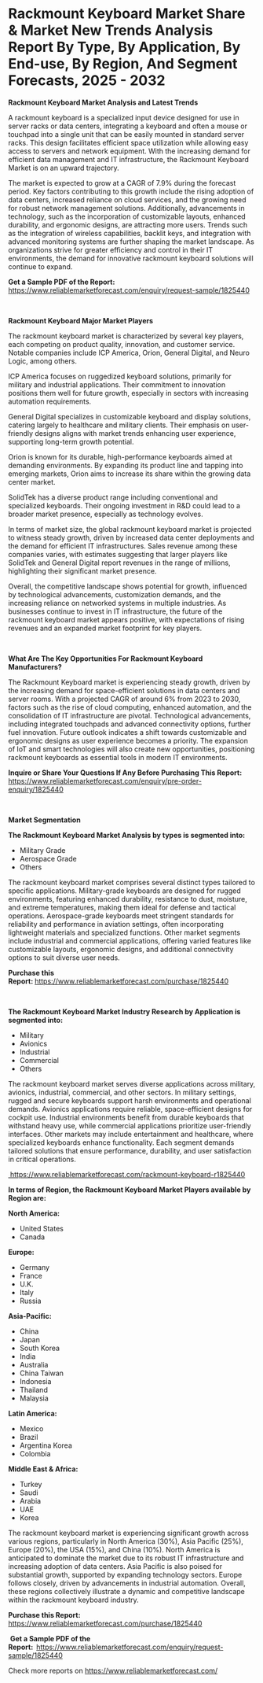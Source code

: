 <p><h1>Rackmount Keyboard Market Share & Market New Trends Analysis Report By Type, By Application, By End-use, By Region, And Segment Forecasts, 2025 - 2032</h1></p><p><strong>Rackmount Keyboard Market Analysis and Latest Trends</strong></p>
<p><p>A rackmount keyboard is a specialized input device designed for use in server racks or data centers, integrating a keyboard and often a mouse or touchpad into a single unit that can be easily mounted in standard server racks. This design facilitates efficient space utilization while allowing easy access to servers and network equipment. With the increasing demand for efficient data management and IT infrastructure, the Rackmount Keyboard Market is on an upward trajectory.</p><p>The market is expected to grow at a CAGR of 7.9% during the forecast period. Key factors contributing to this growth include the rising adoption of data centers, increased reliance on cloud services, and the growing need for robust network management solutions. Additionally, advancements in technology, such as the incorporation of customizable layouts, enhanced durability, and ergonomic designs, are attracting more users. Trends such as the integration of wireless capabilities, backlit keys, and integration with advanced monitoring systems are further shaping the market landscape. As organizations strive for greater efficiency and control in their IT environments, the demand for innovative rackmount keyboard solutions will continue to expand.</p></p>
<p><strong>Get a Sample PDF of the Report:&nbsp;</strong> <a href="https://www.reliablemarketforecast.com/enquiry/request-sample/1825440?utm_campaign=1110&utm_medium=2&utm_source=Github&utm_content=ia&utm_term=07022025&utm_id=rackmount-keyboard">https://www.reliablemarketforecast.com/enquiry/request-sample/1825440</a></p>
<p>&nbsp;</p>
<p><strong>Rackmount Keyboard Major Market Players</strong></p>
<p><p>The rackmount keyboard market is characterized by several key players, each competing on product quality, innovation, and customer service. Notable companies include ICP America, Orion, General Digital, and Neuro Logic, among others. </p><p>ICP America focuses on ruggedized keyboard solutions, primarily for military and industrial applications. Their commitment to innovation positions them well for future growth, especially in sectors with increasing automation requirements. </p><p>General Digital specializes in customizable keyboard and display solutions, catering largely to healthcare and military clients. Their emphasis on user-friendly designs aligns with market trends enhancing user experience, supporting long-term growth potential.</p><p>Orion is known for its durable, high-performance keyboards aimed at demanding environments. By expanding its product line and tapping into emerging markets, Orion aims to increase its share within the growing data center market.</p><p>SolidTek has a diverse product range including conventional and specialized keyboards. Their ongoing investment in R&D could lead to a broader market presence, especially as technology evolves.</p><p>In terms of market size, the global rackmount keyboard market is projected to witness steady growth, driven by increased data center deployments and the demand for efficient IT infrastructures. Sales revenue among these companies varies, with estimates suggesting that larger players like SolidTek and General Digital report revenues in the range of millions, highlighting their significant market presence.</p><p>Overall, the competitive landscape shows potential for growth, influenced by technological advancements, customization demands, and the increasing reliance on networked systems in multiple industries. As businesses continue to invest in IT infrastructure, the future of the rackmount keyboard market appears positive, with expectations of rising revenues and an expanded market footprint for key players.</p></p>
<p>&nbsp;</p>
<p><strong>What Are The Key Opportunities For Rackmount Keyboard Manufacturers?</strong></p>
<p><p>The Rackmount Keyboard market is experiencing steady growth, driven by the increasing demand for space-efficient solutions in data centers and server rooms. With a projected CAGR of around 6% from 2023 to 2030, factors such as the rise of cloud computing, enhanced automation, and the consolidation of IT infrastructure are pivotal. Technological advancements, including integrated touchpads and advanced connectivity options, further fuel innovation. Future outlook indicates a shift towards customizable and ergonomic designs as user experience becomes a priority. The expansion of IoT and smart technologies will also create new opportunities, positioning rackmount keyboards as essential tools in modern IT environments.</p></p>
<p><strong>Inquire or Share Your Questions If Any Before Purchasing This Report:</strong> <a href="https://www.reliablemarketforecast.com/enquiry/pre-order-enquiry/1825440?utm_campaign=1110&utm_medium=2&utm_source=Github&utm_content=ia&utm_term=07022025&utm_id=rackmount-keyboard">https://www.reliablemarketforecast.com/enquiry/pre-order-enquiry/1825440</a></p>
<p>&nbsp;</p>
<p><strong>Market Segmentation</strong></p>
<p><strong>The Rackmount Keyboard Market Analysis by types is segmented into:</strong></p>
<p><ul><li>Military Grade</li><li>Aerospace Grade</li><li>Others</li></ul></p>
<p><p>The rackmount keyboard market comprises several distinct types tailored to specific applications. Military-grade keyboards are designed for rugged environments, featuring enhanced durability, resistance to dust, moisture, and extreme temperatures, making them ideal for defense and tactical operations. Aerospace-grade keyboards meet stringent standards for reliability and performance in aviation settings, often incorporating lightweight materials and specialized functions. Other market segments include industrial and commercial applications, offering varied features like customizable layouts, ergonomic designs, and additional connectivity options to suit diverse user needs.</p></p>
<p><strong>Purchase this Report:&nbsp;</strong><a href="https://www.reliablemarketforecast.com/purchase/1825440?utm_campaign=1110&utm_medium=2&utm_source=Github&utm_content=ia&utm_term=07022025&utm_id=rackmount-keyboard">https://www.reliablemarketforecast.com/purchase/1825440</a></p>
<p>&nbsp;</p>
<p><strong>The Rackmount Keyboard Market Industry Research by Application is segmented into:</strong></p>
<p><ul><li>Military</li><li>Avionics</li><li>Industrial</li><li>Commercial</li><li>Others</li></ul></p>
<p><p>The rackmount keyboard market serves diverse applications across military, avionics, industrial, commercial, and other sectors. In military settings, rugged and secure keyboards support harsh environments and operational demands. Avionics applications require reliable, space-efficient designs for cockpit use. Industrial environments benefit from durable keyboards that withstand heavy use, while commercial applications prioritize user-friendly interfaces. Other markets may include entertainment and healthcare, where specialized keyboards enhance functionality. Each segment demands tailored solutions that ensure performance, durability, and user satisfaction in critical operations.</p></p>
<p><a href="https://www.reliablemarketforecast.com/rackmount-keyboard-r1825440?utm_campaign=1110&utm_medium=2&utm_source=Github&utm_content=ia&utm_term=07022025&utm_id=rackmount-keyboard">&nbsp;https://www.reliablemarketforecast.com/rackmount-keyboard-r1825440</a></p>
<p><strong>In terms of Region, the Rackmount Keyboard Market Players available by Region are:</strong></p>
<p>
    <p> <strong> North America: </strong>
        <ul>
            <li>United States</li>
            <li>Canada</li>
        </ul>
        </p> 
    <p> <strong> Europe: </strong>
        <ul>
            <li>Germany</li>
            <li>France</li>
            <li>U.K.</li>
            <li>Italy</li>
            <li>Russia</li>
        </ul>
        </p> 
    <p> <strong> Asia-Pacific: </strong>
        <ul>
            <li>China</li>
            <li>Japan</li>
            <li>South Korea</li>
            <li>India</li>
            <li>Australia</li>
            <li>China Taiwan</li>
            <li>Indonesia</li>
            <li>Thailand</li>
            <li>Malaysia</li>
        </ul>
        </p> 
    <p> <strong> Latin America: </strong>
        <ul>
            <li>Mexico</li>
            <li>Brazil</li>
            <li>Argentina Korea</li>
            <li>Colombia</li>
        </ul>
        </p> 
    <p> <strong> Middle East & Africa: </strong>
        <ul>
            <li>Turkey</li>
            <li>Saudi</li>
            <li>Arabia</li>
            <li>UAE</li>
            <li>Korea</li>
        </ul>
    </p>
    </p>
<p><p>The rackmount keyboard market is experiencing significant growth across various regions, particularly in North America (30%), Asia Pacific (25%), Europe (20%), the USA (15%), and China (10%). North America is anticipated to dominate the market due to its robust IT infrastructure and increasing adoption of data centers. Asia Pacific is also poised for substantial growth, supported by expanding technology sectors. Europe follows closely, driven by advancements in industrial automation. Overall, these regions collectively illustrate a dynamic and competitive landscape within the rackmount keyboard industry.</p></p>
<p><strong>Purchase this Report: </strong><a href="https://www.reliablemarketforecast.com/purchase/1825440?utm_campaign=1110&utm_medium=2&utm_source=Github&utm_content=ia&utm_term=07022025&utm_id=rackmount-keyboard">https://www.reliablemarketforecast.com/purchase/1825440</a></p>
<p>&nbsp;<strong>Get a Sample PDF of the Report:&nbsp;&nbsp;</strong><a href="https://www.reliablemarketforecast.com/enquiry/request-sample/1825440?utm_campaign=1110&utm_medium=2&utm_source=Github&utm_content=ia&utm_term=07022025&utm_id=rackmount-keyboard">https://www.reliablemarketforecast.com/enquiry/request-sample/1825440</a></p>
<p><strong></strong></p>
<p>Check more reports on <a href="https://www.reliablemarketforecast.com/?utm_campaign=1110&utm_medium=2&utm_source=Github&utm_content=ia&utm_term=07022025&utm_id=rackmount-keyboard">https://www.reliablemarketforecast.com/</a></p>